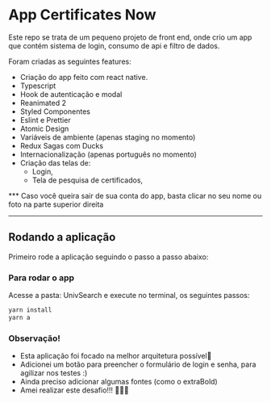 # App Certificates Now

Este repo se trata de um pequeno projeto de front end, onde crio um app que contém sistema de login, consumo de api e filtro de dados. 

Foram criadas as seguintes features: 

- Criação do app feito com react native. 
- Typescript
- Hook de autenticação e modal
- Reanimated 2
- Styled Componentes
- Eslint e Prettier
- Atomic Design
- Variáveis de ambiente (apenas staging no momento)
- Redux Sagas com Ducks
- Internacionalização (apenas português no momento)
- Criação das telas de: 
    - Login, 
    - Tela de pesquisa de certificados,


*** Caso você queira sair de sua conta do app, basta clicar no seu nome ou foto na parte superior direita

---

## Rodando a aplicação
Primeiro rode a aplicação seguindo o passo a passo abaixo: 

### Para rodar o app
Acesse a pasta: UnivSearch e execute no terminal, os seguintes passos: 

```jsx
yarn install
yarn a
```



### Observação!

- Esta aplicação foi focado na melhor arquitetura possível🤗
- Adicionei um botão para preencher o formulário de login e senha, para agilizar nos testes :)
- Ainda preciso adicionar algumas fontes (como o extraBold)
- Amei realizar este desafio!!! 👩‍💻💙

